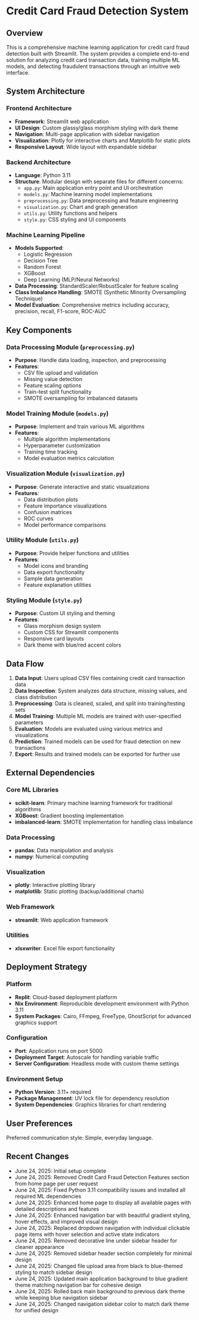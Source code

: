 # Credit Card Fraud Detection System

## Overview

This is a comprehensive machine learning application for credit card fraud detection built with Streamlit. The system provides a complete end-to-end solution for analyzing credit card transaction data, training multiple ML models, and detecting fraudulent transactions through an intuitive web interface.

## System Architecture

### Frontend Architecture
- **Framework**: Streamlit web application
- **UI Design**: Custom glassy/glass morphism styling with dark theme
- **Navigation**: Multi-page application with sidebar navigation
- **Visualization**: Plotly for interactive charts and Matplotlib for static plots
- **Responsive Layout**: Wide layout with expandable sidebar

### Backend Architecture
- **Language**: Python 3.11
- **Structure**: Modular design with separate files for different concerns:
  - `app.py`: Main application entry point and UI orchestration
  - `models.py`: Machine learning model implementations
  - `preprocessing.py`: Data preprocessing and feature engineering
  - `visualization.py`: Chart and graph generation
  - `utils.py`: Utility functions and helpers
  - `style.py`: CSS styling and UI components

### Machine Learning Pipeline
- **Models Supported**: 
  - Logistic Regression
  - Decision Tree
  - Random Forest
  - XGBoost
  - Deep Learning (MLP/Neural Networks)
- **Data Processing**: StandardScaler/RobustScaler for feature scaling
- **Class Imbalance Handling**: SMOTE (Synthetic Minority Oversampling Technique)
- **Model Evaluation**: Comprehensive metrics including accuracy, precision, recall, F1-score, ROC-AUC

## Key Components

### Data Processing Module (`preprocessing.py`)
- **Purpose**: Handle data loading, inspection, and preprocessing
- **Features**: 
  - CSV file upload and validation
  - Missing value detection
  - Feature scaling options
  - Train-test split functionality
  - SMOTE oversampling for imbalanced datasets

### Model Training Module (`models.py`)
- **Purpose**: Implement and train various ML algorithms
- **Features**:
  - Multiple algorithm implementations
  - Hyperparameter customization
  - Training time tracking
  - Model evaluation metrics calculation

### Visualization Module (`visualization.py`)
- **Purpose**: Generate interactive and static visualizations
- **Features**:
  - Data distribution plots
  - Feature importance visualizations
  - Confusion matrices
  - ROC curves
  - Model performance comparisons

### Utility Module (`utils.py`)
- **Purpose**: Provide helper functions and utilities
- **Features**:
  - Model icons and branding
  - Data export functionality
  - Sample data generation
  - Feature explanation utilities

### Styling Module (`style.py`)
- **Purpose**: Custom UI styling and theming
- **Features**:
  - Glass morphism design system
  - Custom CSS for Streamlit components
  - Responsive card layouts
  - Dark theme with blue/red accent colors

## Data Flow

1. **Data Input**: Users upload CSV files containing credit card transaction data
2. **Data Inspection**: System analyzes data structure, missing values, and class distribution
3. **Preprocessing**: Data is cleaned, scaled, and split into training/testing sets
4. **Model Training**: Multiple ML models are trained with user-specified parameters
5. **Evaluation**: Models are evaluated using various metrics and visualizations
6. **Prediction**: Trained models can be used for fraud detection on new transactions
7. **Export**: Results and trained models can be exported for further use

## External Dependencies

### Core ML Libraries
- **scikit-learn**: Primary machine learning framework for traditional algorithms
- **XGBoost**: Gradient boosting implementation
- **imbalanced-learn**: SMOTE implementation for handling class imbalance

### Data Processing
- **pandas**: Data manipulation and analysis
- **numpy**: Numerical computing

### Visualization
- **plotly**: Interactive plotting library
- **matplotlib**: Static plotting (backup/additional charts)

### Web Framework
- **streamlit**: Web application framework

### Utilities
- **xlsxwriter**: Excel file export functionality

## Deployment Strategy

### Platform
- **Replit**: Cloud-based deployment platform
- **Nix Environment**: Reproducible development environment with Python 3.11
- **System Packages**: Cairo, FFmpeg, FreeType, GhostScript for advanced graphics support

### Configuration
- **Port**: Application runs on port 5000
- **Deployment Target**: Autoscale for handling variable traffic
- **Server Configuration**: Headless mode with custom theme settings

### Environment Setup
- **Python Version**: 3.11+ required
- **Package Management**: UV lock file for dependency resolution
- **System Dependencies**: Graphics libraries for chart rendering

## User Preferences

Preferred communication style: Simple, everyday language.

## Recent Changes

- June 24, 2025: Initial setup complete
- June 24, 2025: Removed Credit Card Fraud Detection Features section from home page per user request
- June 24, 2025: Fixed Python 3.11 compatibility issues and installed all required ML dependencies
- June 24, 2025: Enhanced home page to display all available pages with detailed descriptions and features
- June 24, 2025: Enhanced navigation bar with beautiful gradient styling, hover effects, and improved visual design
- June 24, 2025: Replaced dropdown navigation with individual clickable page items with hover selection and active state indicators
- June 24, 2025: Removed decorative line under sidebar header for cleaner appearance
- June 24, 2025: Removed sidebar header section completely for minimal design
- June 24, 2025: Changed file upload area from black to blue-themed styling to match sidebar design
- June 24, 2025: Updated main application background to blue gradient theme matching navigation bar for cohesive design
- June 24, 2025: Rolled back main background to previous dark theme while keeping blue navigation sidebar
- June 24, 2025: Changed navigation sidebar color to match dark theme for unified design
